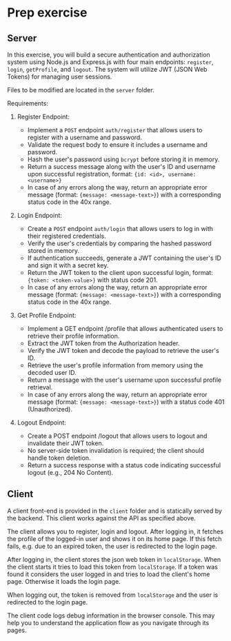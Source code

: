 # Prep exercise

## Server

In this exercise, you will build a secure authentication and authorization system using Node.js and Express.js with four main endpoints: `register`, `login`, `getProfile`, and `logout`. The system will utilize JWT (JSON Web Tokens) for managing user sessions.

Files to be modified are located in the `server` folder.

Requirements:

1. Register Endpoint:

   - Implement a `POST` endpoint `auth/register` that allows users to register with a username and password.
   - Validate the request body to ensure it includes a username and password.
   - Hash the user's password using `bcrypt` before storing it in memory.
   - Return a success message along with the user's ID and username upon successful registration, format: `{id: <id>, username: <username>}`
   - In case of any errors along the way, return an appropriate error message (format: `{message: <message-text>}`) with a corresponding status code in the 40x range.

1. Login Endpoint:

   - Create a `POST` endpoint `auth/login` that allows users to log in with their registered credentials.
   - Verify the user's credentials by comparing the hashed password stored in memory.
   - If authentication succeeds, generate a JWT containing the user's ID and sign it with a secret key.
   - Return the JWT token to the client upon successful login, format: `{token: <token-value>}` with status code 201.
   - In case of any errors along the way, return an appropriate error message (format: `{message: <message-text>}`) with a corresponding status code in the 40x range.

1. Get Profile Endpoint:

   - Implement a GET endpoint /profile that allows authenticated users to retrieve their profile information.
   - Extract the JWT token from the Authorization header.
   - Verify the JWT token and decode the payload to retrieve the user's ID.
   - Retrieve the user's profile information from memory using the decoded user ID.
   - Return a message with the user's username upon successful profile retrieval.
   - In case of any errors along the way, return an appropriate error message (format: `{message: <message-text>}`) with a status code 401 (Unauthorized).

1. Logout Endpoint:

   - Create a POST endpoint /logout that allows users to logout and invalidate their JWT token.
   - No server-side token invalidation is required; the client should handle token deletion.
   - Return a success response with a status code indicating successful logout (e.g., 204 No Content).

## Client

A client front-end is provided in the `client` folder and is statically served by the backend. This client works against the API as specified above.

The client allows you to register, login and logout. After logging in, it fetches the profile of the logged-in user and shows it on its home page. If this fetch fails, e.g. due to an expired token, the user is redirected to the login page.

After logging in, the client stores the json web token in `localStorage`. When the client starts it tries to load this token from `localStorage`. If a token was found it considers the user logged in and tries to load the client's home page. Otherwise it loads the login page.

When logging out, the token is removed from `localStorage` and the user is redirected to the login page.

The client code logs debug information in the browser console. This may help you to understand the application flow as you navigate through its pages.
